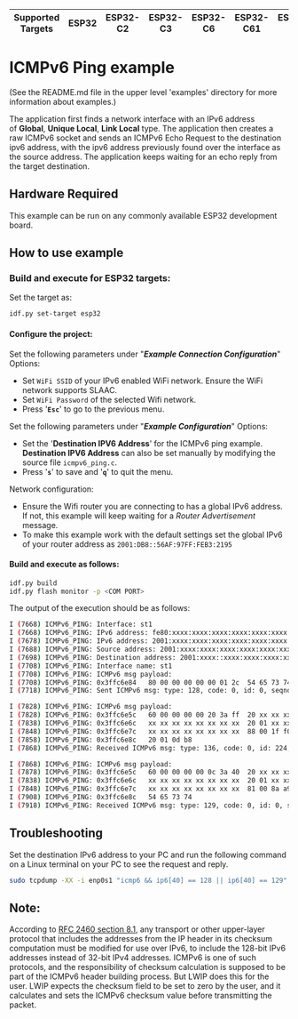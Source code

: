 | Supported Targets | ESP32 | ESP32-C2 | ESP32-C3 | ESP32-C6 | ESP32-C61 | ESP32-H2 | ESP32-P4 | ESP32-S2 | ESP32-S3 |
| ----------------- | ----- | -------- | -------- | -------- | --------- | -------- | -------- | -------- | -------- |


# ICMPv6 Ping example

(See the README.md file in the upper level 'examples' directory for more information about examples.)

The application first finds a network interface with an IPv6 address of **Global**, **Unique Local**, **Link Local** type.
The application then creates a raw ICMPv6 socket and sends an ICMPv6 Echo Request to the destination ipv6 address, with the ipv6 address previously found over the interface as the source address. The application keeps waiting for an echo reply from the target destination.

## Hardware Required

This example can be run on any commonly available ESP32 development board.

## How to use example
### Build and execute for **ESP32** targets:

Set the target as:
```sh
idf.py set-target esp32  
```
#### Configure the project:
Set the following parameters under "***Example Connection Configuration***" Options:
* Set `WiFi SSID` of your IPv6 enabled WiFi network.
    Ensure the WiFi network supports SLAAC.
* Set `WiFi Password` of the selected Wifi network.
* Press '**`Esc`**' to go to the previous menu.

Set the following parameters under "***Example Configuration***" Options:
* Set the '**Destination IPV6 Address**' for the ICMPv6 ping example.
  **Destination IPV6 Address** can also be set manually by modifying the source file `icmpv6_ping.c`.
* Press '**`s`**' to save and '**`q`**' to quit the menu.

Network configuration:
* Ensure the Wifi router you are connecting to has a global IPv6 address.
  If not, this example will keep waiting for a *Router Advertisement* message.
* To make this example work with the default settings set the global IPv6 of your router address as `2001:DB8::56AF:97FF:FEB3:2195`

#### Build and execute as follows:
```sh
idf.py build 
idf.py flash monitor -p <COM PORT>
```

The output of the execution should be as follows:
```sh
I (7668) ICMPv6_PING: Interface: st1
I (7668) ICMPv6_PING: IPv6 address: fe80:xxxx:xxxx:xxxx:xxxx:xxxx:xxxx:xxxx, type: ESP_IP6_ADDR_IS_LINK_LOCAL
I (7678) ICMPv6_PING: IPv6 address: 2001:xxxx:xxxx:xxxx:xxxx:xxxx:xxxx:xxxx, type: ESP_IP6_ADDR_IS_GLOBAL
I (7688) ICMPv6_PING: Source address: 2001:xxxx:xxxx:xxxx:xxxx:xxxx:xxxx:xxxx
I (7698) ICMPv6_PING: Destination address: 2001:xxxx::xxxx:xxxx:xxxx:xxxx
I (7708) ICMPv6_PING: Interface name: st1
I (7708) ICMPv6_PING: ICMPv6 msg payload:
I (7708) ICMPv6_PING: 0x3ffc6e84   80 00 00 00 00 00 01 2c  54 65 73 74              |.......,Test|
I (7718) ICMPv6_PING: Sent ICMPv6 msg: type: 128, code: 0, id: 0, seqno: 300

I (7828) ICMPv6_PING: ICMPv6 msg payload:
I (7828) ICMPv6_PING: 0x3ffc6e5c   60 00 00 00 00 20 3a ff  20 xx xx xx xx xx xx xx  |`.... :. .......|
I (7838) ICMPv6_PING: 0x3ffc6e6c   xx xx xx xx xx xx xx xx  20 01 xx xx xx xx xx xx  |V.....!. .......|
I (7848) ICMPv6_PING: 0x3ffc6e7c   xx xx xx xx xx xx xx xx  88 00 1f f0 e0 00 00 00  |Z.%...A.........|
I (7858) ICMPv6_PING: 0x3ffc6e8c   20 01 0d b8                                       | ...|
I (7868) ICMPv6_PING: Received ICMPv6 msg: type: 136, code: 0, id: 224, seqno: 0

I (7868) ICMPv6_PING: ICMPv6 msg payload:
I (7878) ICMPv6_PING: 0x3ffc6e5c   60 00 00 00 00 0c 3a 40  20 xx xx xx xx xx xx xx  |`.... :. .......|
I (7838) ICMPv6_PING: 0x3ffc6e6c   xx xx xx xx xx xx xx xx  20 01 xx xx xx xx xx xx  |V.....!. .......|
I (7848) ICMPv6_PING: 0x3ffc6e7c   xx xx xx xx xx xx xx xx  81 00 8a a9 00 00 01 2c  |Z.%...A........,|
I (7908) ICMPv6_PING: 0x3ffc6e8c   54 65 73 74                                       |Test|
I (7918) ICMPv6_PING: Received ICMPv6 msg: type: 129, code: 0, id: 0, seqno: 300
```

## Troubleshooting

Set the destination IPv6 address to your PC and run the following command on a Linux terminal on your PC to see the request and reply.

```sh
sudo tcpdump -XX -i enp0s1 "icmp6 && ip6[40] == 128 || ip6[40] == 129" -vvv
```

## Note:
According to [RFC 2460 section 8.1](https://datatracker.ietf.org/doc/html/rfc2460#section-8.1), any transport or other upper-layer protocol that includes the
addresses from the IP header in its checksum computation must be modified for use over IPv6, to include the 128-bit IPv6 addresses instead of 32-bit IPv4 addresses.
ICMPv6 is one of such protocols, and the responsibility of checksum calculation is supposed to be part of the ICMPv6 header building process.
But LWIP does this for the user. LWIP expects the checksum field to be set to zero by the user, and it calculates and sets the ICMPv6 checksum value before transmitting the packet.
